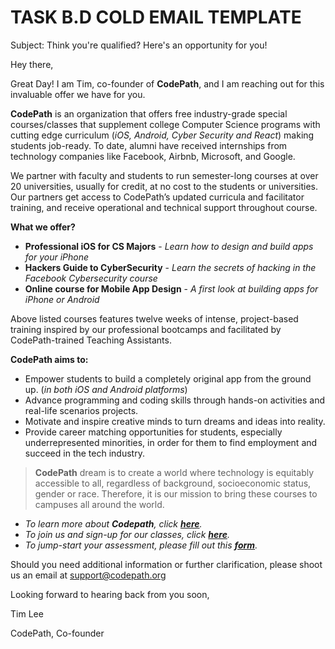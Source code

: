 # TASK B.D COLD EMAIL TEMPLATE

Subject: Think you're qualified? Here's an opportunity for you!

Hey there,

Great Day! I am Tim, co-founder of **CodePath**, and I am reaching out for this invaluable offer we have for you.

**CodePath** is an organization that offers free industry-grade special courses/classes that supplement college Computer Science programs with cutting edge curriculum (*iOS, Android, Cyber Security and React*) making students job-ready. To date, alumni have received internships from technology companies like Facebook, Airbnb, Microsoft, and Google.

We partner with faculty and students to run semester-long courses at over 20 universities, usually for credit, at no cost to the students or universities. Our partners get access to CodePath’s updated curricula and facilitator training, and receive operational and technical support throughout course.


**What we offer?**

 - **Professional iOS for CS Majors** - *Learn how to design and build apps for your iPhone*
 - **Hackers Guide to CyberSecurity** - *Learn the secrets of hacking in the Facebook Cybersecurity course*
 - **Online course for Mobile App Design** - *A first look at building apps for iPhone or Android*

Above listed courses features twelve weeks of intense, project-based training inspired by our professional bootcamps and facilitated by CodePath-trained Teaching Assistants.

**CodePath aims to:**

 - Empower students to build a completely original app from the ground up. (*in both iOS and Android platforms*)
 - Advance programming and coding skills through hands-on activities and real-life scenarios projects.
 - Motivate and inspire creative minds to turn  dreams and ideas into reality.
 - Provide career matching opportunities for students, especially underrepresented minorities, in order for them to find employment and succeed in the tech industry. 

> **CodePath** dream is to create a world where technology is equitably accessible to all, regardless of background, socioeconomic status, gender or race. Therefore, it is our mission to bring these courses to campuses all around the world.

- *To learn more about **Codepath**, click [**here**](https://codepath.org/).*
- *To join us and sign-up for our classes, click [**here**](https://codepath.org/classes).*
- *To jump-start your assessment, please fill out this [**form**](https://goo.gl/forms/lSIHmo79UMmXH1rb2).* 

Should you need additional information or further clarification, please shoot us an email at support@codepath.org 

Looking forward to hearing back from you soon,

Tim Lee

CodePath, Co-founder
